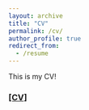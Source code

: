 ```yaml
---
layout: archive
title: "CV"
permalink: /cv/
author_profile: true
redirect_from:
  - /resume
---
```



This is my CV!
### [[CV]](https://github.com/wjdwodlr7/wjdwodlr7.github.io/blob/master/Jaeik_cv.pdf)
